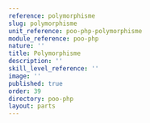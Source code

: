 ```yaml
---
reference: polymorphisme
slug: polymorphisme
unit_reference: poo-php-polymorphisme
module_reference: poo-php
nature: ''
title: Polymorphisme
description: ''
skill_level_reference: ''
image: ''
published: true
order: 39
directory: poo-php
layout: parts
---
```


